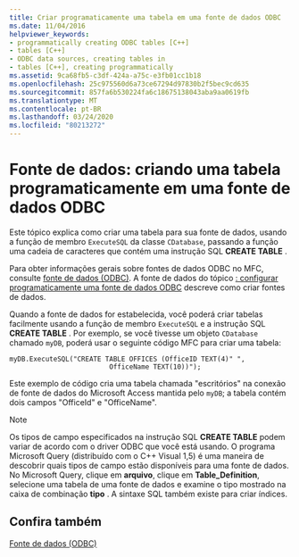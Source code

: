 ```yaml
---
title: Criar programaticamente uma tabela em uma fonte de dados ODBC
ms.date: 11/04/2016
helpviewer_keywords:
- programmatically creating ODBC tables [C++]
- tables [C++]
- ODBC data sources, creating tables in
- tables [C++], creating programmatically
ms.assetid: 9ca68fb5-c3df-424a-a75c-e3fb01cc1b18
ms.openlocfilehash: 25c975560d6a73ce67294d97830b2f5bec9cd635
ms.sourcegitcommit: 857fa6b530224fa6c18675138043aba9aa0619fb
ms.translationtype: MT
ms.contentlocale: pt-BR
ms.lasthandoff: 03/24/2020
ms.locfileid: "80213272"
---
```

# <a name="data-source-programmatically-creating-a-table-in-an-odbc-data-source"></a>Fonte de dados: criando uma tabela programaticamente em uma fonte de dados ODBC

Este tópico explica como criar uma tabela para sua fonte de dados, usando a função de membro `ExecuteSQL` da classe `CDatabase`, passando a função uma cadeia de caracteres que contém uma instrução SQL **CREATE TABLE** .

Para obter informações gerais sobre fontes de dados ODBC no MFC, consulte [fonte de dados (ODBC)](../../data/odbc/data-source-odbc.md). A fonte de dados do tópico [: configurar programaticamente uma fonte de dados ODBC](../../data/odbc/data-source-programmatically-configuring-an-odbc-data-source.md) descreve como criar fontes de dados.

Quando a fonte de dados for estabelecida, você poderá criar tabelas facilmente usando a função de membro `ExecuteSQL` e a instrução SQL **CREATE TABLE** . Por exemplo, se você tivesse um objeto `CDatabase` chamado `myDB`, poderá usar o seguinte código MFC para criar uma tabela:

```
myDB.ExecuteSQL("CREATE TABLE OFFICES (OfficeID TEXT(4)" ",
                         OfficeName TEXT(10))");
```

Este exemplo de código cria uma tabela chamada "escritórios" na conexão de fonte de dados do Microsoft Access mantida pelo `myDB`; a tabela contém dois campos "OfficeId" e "OfficeName".

> [!NOTE]
>  Os tipos de campo especificados na instrução SQL **CREATE TABLE** podem variar de acordo com o driver ODBC que você está usando. O programa Microsoft Query (distribuído com o C++ Visual 1,5) é uma maneira de descobrir quais tipos de campo estão disponíveis para uma fonte de dados. No Microsoft Query, clique em **arquivo**, clique em **Table_Definition**, selecione uma tabela de uma fonte de dados e examine o tipo mostrado na caixa de combinação **tipo** . A sintaxe SQL também existe para criar índices.

## <a name="see-also"></a>Confira também

[Fonte de dados (ODBC)](../../data/odbc/data-source-odbc.md)
